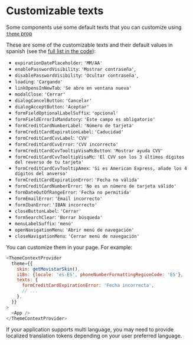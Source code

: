 # Customizable texts

Some components use some default texts that you can customize using [`theme` prop](./theme-config.md)

These are some of the customizable texts and their default values in spanish (see the
[full list in the code](../src/text-tokens.tsx)):

- `expirationDatePlaceholder`: `'MM/AA'`
- `enablePasswordVisibility`: `'Mostrar contraseña'`,
- `disablePasswordVisibility`: `'Ocultar contraseña'`,
- `loading`: `'Cargando'`
- `linkOpensInNewTab`: `'Se abre en ventana nueva'`
- `modalClose`: `'Cerrar'`
- `dialogCancelButton`: `'Cancelar'`
- `dialogAcceptButton`: `'Aceptar'`
- `formFieldOptionalLabelSuffix`: `'opcional'`
- `formFieldErrorIsMandatory`: `'Este campo es obligatorio'`
- `formCreditCardNumberLabel`: `'Número de tarjeta'`
- `formCreditCardExpirationLabel`: `'Caducidad'`
- `formCreditCardCvvLabel`: `'CVV'`
- `formCreditCardCvvError`: `'CVV incorrecto'`
- `formCreditCardCvvTooltipVisaMcButton`: `'Mostrar ayuda CVV'`
- `formCreditCardCvvTooltipVisaMc`: `'El CVV son los 3 últimos dígitos del reverso de tu tarjeta'`
- `formCreditCardCvvTooltipAmex`: `'Si es American Express, añade los 4 dígitos del anverso'`
- `formCreditCardExpirationError`: `'Fecha no válida'`
- `formCreditCardNumberError`: `'No es un número de tarjeta válido'`
- `formDateOutOfRangeError`: `'Fecha no permitida'`
- `formEmailError`: `'Email incorrecto'`
- `formIbanError`: `'IBAN incorrecto'`
- `closeButtonLabel`: `'Cerrar'`
- `formSearchClear`: `'Borrar búsqueda'`
- `menuLabelSuffix`: `'menú'`
- `openNavigationMenu`: `'Abrir menú de navegación'`
- `closeNavigationMenu`: `'Cerrar menú de navegación'`

You can customize them in your page. For example:

```js
<ThemeContextProvider
  theme={{
    skin: getMovistarSkin(),
    i18n: {locale: 'es-ES', phoneNumberFormattingRegionCode: 'ES'},
    texts: {
      formCreditCardExpirationError: 'Fecha incorrecta',
      // ...
    },
  }}
>
  <App />
</ThemeContextProvider>
```

If your application supports multi language, you may need to provide localized translation tokens depending on
your user preferred language.
